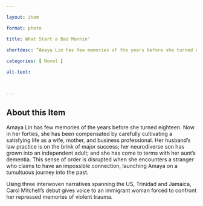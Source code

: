 ```yaml
--- 

layout: item 

format: photo 

title: What Start a Bad Mornin'

shortdesc: “Amaya Lin has few memories of the years before she turned eighteen.”
 
categories: [ Novel ]

alt-text:  

 

--- 
```


## About this Item 

Amaya Lin has few memories of the years before she turned eighteen. Now in her forties, she has been compensated by carefully cultivating a satisfying life as a wife, mother, and business professional. Her husband’s law practice is on the brink of major success; her neurodiverse son has grown into an independent adult; and she has come to terms with her aunt’s dementia. This sense of order is disrupted when she encounters a stranger who claims to have an impossible connection, launching Amaya on a tumultuous journey into the past.

Using three interwoven narratives spanning the US, Trinidad and Jamaica, Carol Mitchell’s debut gives voice to an immigrant woman forced to confront her repressed memories of violent trauma. 
